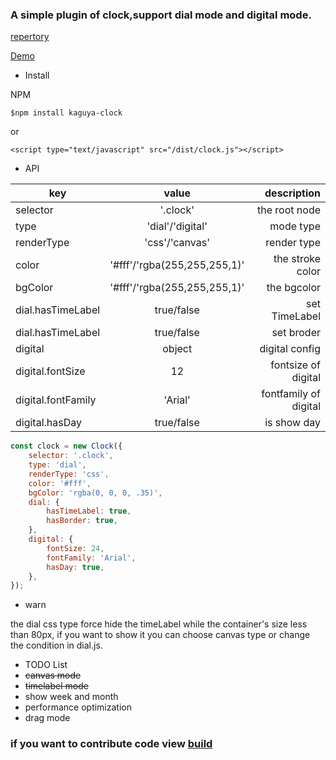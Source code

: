 ### A simple plugin of clock,support dial mode and digital mode.

[repertory](https://github.com/love999262/clock)

[Demo](https://love999262.github.io/clock/demo/index.html)

- Install

NPM
```
$npm install kaguya-clock 
```
or
```
<script type="text/javascript" src="/dist/clock.js"></script>
```

- API

| key                  | value                            | description  |
| -------------------- |:--------------------------------:| ------------:|
| selector             | '.clock'                         | the root node
| type                 | 'dial'/'digital'                 | mode type
| renderType           | 'css'/'canvas'                   | render type
| color                | '#fff'/'rgba(255,255,255,1)'     | the stroke color
| bgColor              | '#fff'/'rgba(255,255,255,1)'     | the bgcolor
| dial.hasTimeLabel    | true/false                       | set TimeLabel
| dial.hasTimeLabel    | true/false                       | set broder   
| digital              | object                           | digital config       
| digital.fontSize     | 12                               | fontsize of digital         
| digital.fontFamily   | 'Arial'                          | fontfamily of digital   
| digital.hasDay       | true/false                       | is show day   
```javascript
const clock = new Clock({
    selector: '.clock',
    type: 'dial',
    renderType: 'css',
    color: '#fff',
    bgColor: 'rgba(0, 0, 0, .35)',
    dial: {
        hasTimeLabel: true,
        hasBorder: true,
    },
    digital: {
        fontSize: 24,
        fontFamily: 'Arial',
        hasDay: true,
    },
}); 
```
- warn

the dial css type force hide the timeLabel while the container's size less than 80px, if you want to show it you can choose canvas type or change the condition in dial.js.

- TODO List
 - <del>canvas mode</del>
 - <del>timelabel mode</del>
 - show week and month
 - performance optimization
 - drag mode

### if you want to contribute code view [build](./doc/build.md)